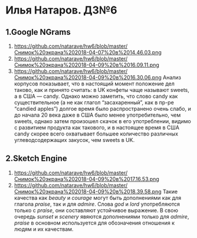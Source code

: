# Илья Натаров. ДЗ№6
## 1.Google NGrams
1. https://github.com/natarave/hw6/blob/master/Снимок%20экрана%202018-04-07%20в%2014.46.03.png
2. https://github.com/natarave/hw6/blob/master/Снимок%20экрана%202018-04-09%20в%2016.09.11.png
3. https://github.com/natarave/hw6/blob/master/Снимок%20экрана%202018-04-09%20в%2016.30.06.png Анализ корпусов показывает, что в настоящий момент положение дел таково, как и принято считать: в UK конфеты чаще называют sweets, а в США — candy. Однако можно заметить, что слово candy как существительное (а не как глагол “засахаренный”, как в пр-ре “candied apples”) долгое время было распространено очень слабо, и до начала 20 века даже в США было менее употребительно, чем sweets, однако затем произошел скачок в его употреблении, видимо с развитием продукта как такового, и в настоящее время в США candy скорее всего охватывает большее количество различных углеводсодержащих закусок, чем sweets в UK.
## 2.Sketch Engine
1. https://github.com/natarave/hw6/blob/master/Снимок%20экрана%202018-04-09%20в%2017.16.53.png 
2. https://github.com/natarave/hw6/blob/master/Снимок%20экрана%202018-04-09%20в%2018.39.58.png Такие качества как _beauty_ и _courage_ могут быть дополнениями как для глагола _praise_, так и для _admire_. Слова _god_ и _lord_ употребляются только с _praise_, они составляют устойчивое выражение. В свою очередь _sunset_ и _scenery_ явяются дополнениями только для _admire_, _praise_ в основном используется для обозначения отношения к людям и их качествам.
